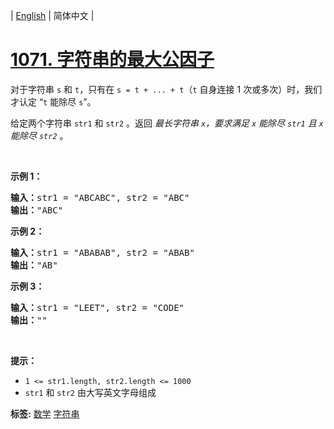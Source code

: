 | [English](README_EN.md) | 简体中文 |

# [1071. 字符串的最大公因子](https://leetcode.cn/problems/greatest-common-divisor-of-strings)
<p>对于字符串&nbsp;<code>s</code> 和&nbsp;<code>t</code>，只有在&nbsp;<code>s = t + ... + t</code>（<code>t</code> 自身连接 1 次或多次）时，我们才认定&nbsp;“<code>t</code> 能除尽 <code>s</code>”。</p>

<p>给定两个字符串&nbsp;<code>str1</code>&nbsp;和&nbsp;<code>str2</code>&nbsp;。返回 <em>最长字符串&nbsp;<code>x</code>，要求满足&nbsp;<code>x</code> 能除尽 <code>str1</code> 且 <code>x</code> 能除尽 <code>str2</code></em> 。</p>

<p>&nbsp;</p>

<p><strong>示例 1：</strong></p>

<pre>
<strong>输入：</strong>str1 = "ABCABC", str2 = "ABC"
<strong>输出：</strong>"ABC"
</pre>

<p><strong>示例 2：</strong></p>

<pre>
<strong>输入：</strong>str1 = "ABABAB", str2 = "ABAB"
<strong>输出：</strong>"AB"
</pre>

<p><strong>示例 3：</strong></p>

<pre>
<strong>输入：</strong>str1 = "LEET", str2 = "CODE"
<strong>输出：</strong>""
</pre>

<p>&nbsp;</p>

<p><strong>提示：</strong></p>

<ul>
	<li><code>1 &lt;= str1.length, str2.length &lt;= 1000</code></li>
	<li><code>str1</code>&nbsp;和&nbsp;<code>str2</code>&nbsp;由大写英文字母组成</li>
</ul>

**标签:**  [数学](https://leetcode.cn/tag/math) [字符串](https://leetcode.cn/tag/string) 